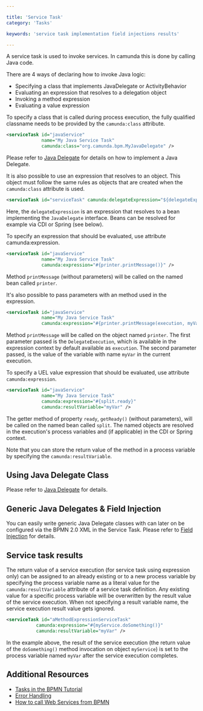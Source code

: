 ```yaml
---

title: 'Service Task'
category: 'Tasks'

keywords: 'service task implementation field injections results'

---
```



A service task is used to invoke services. In camunda this is done by calling Java code.

<div data-bpmn-symbol="servicetask" data-bpmn-symbol-name="Service Task"></div>

There are 4 ways of declaring how to invoke Java logic:

* Specifying a class that implements JavaDelegate or ActivityBehavior
* Evaluating an expression that resolves to a delegation object
* Invoking a method expression
* Evaluating a value expression

To specify a class that is called during process execution, the fully qualified classname needs to be provided by the `camunda:class` attribute.

```xml
<serviceTask id="javaService" 
             name="My Java Service Task" 
             camunda:class="org.camunda.bpm.MyJavaDelegate" />
```

Please refer to [Java Delegate](ref:/guides/user-guide/#process-engine-delegation-code-java-delegate) for details on how to implement a Java Delegate.

It is also possible to use an expression that resolves to an object. This object must follow the same rules as objects that are created when the `camunda:class` attribute is used.

```xml
<serviceTask id="serviceTask" camunda:delegateExpression="${delegateExpressionBean}" />
```
Here, the	`delegateExpression` is an expression that resolves to a bean implementing the `JavaDelegate` interface. Beans can be resolved for example via CDI or Spring (see below).

To specify an expression that should be evaluated, use attribute <class>camunda:expression</class>.

```xml
<serviceTask id="javaService" 
             name="My Java Service Task" 
             camunda:expression="#{printer.printMessage()}" />
```

Method `printMessage` (without parameters) will be called on the named bean called `printer`.

It's also possible to pass parameters with an method used in the expression.

```xml
<serviceTask id="javaService" 
             name="My Java Service Task" 
             camunda:expression="#{printer.printMessage(execution, myVar)}" />
```

Method `printMessage` will be called on the object named `printer`. The first parameter passed is the	`DelegateExecution`, which is available in the expression context by default available as `execution`. The second parameter passed, is the value of the variable with name `myVar` in the current execution.

To specify a UEL value expression that should be evaluated, use attribute `camunda:expression`.

```xml
<serviceTask id="javaService" 
             name="My Java Service Task" 
             camunda:expression="#{split.ready}"
             camunda:resultVariable="myVar" />
```
The getter method of property `ready`,	`getReady()`	(without parameters), will be called on the named bean called `split`. The named objects are resolved in the execution's process variables	and (if applicable) in the CDI or Spring context.

Note that you can store the return value of the method in a process variable by specifying the `camunda:resultVariable`.

## Using Java Delegate Class

Please refer to [Java Delegate](ref:/guides/user-guide/#process-engine-delegation-code-java-delegate) for details.

## Generic Java Delegates & Field Injection

You can easily write generic Java Delegate classes with can later on be configured via the BPMN 2.0 XML in the Service Task. Please refer to [Field Injection](ref:/guides/user-guide/#process-engine-delegation-code-field-injection) for details.

## Service task results

The return value of a service execution (for service task using expression only) can be assigned to an already existing or to a new process variable by specifying the process variable name as a literal value for the `camunda:resultVariable` attribute of a service task definition. Any existing value for a specific process variable will be overwritten by the result value of the service execution. When not specifying a result variable name, the service execution result value gets ignored.

```xml
<serviceTask id="aMethodExpressionServiceTask"
           camunda:expression="#{myService.doSomething()}"
           camunda:resultVariable="myVar" />
```

In the example above, the result of the service execution (the return value of the `doSomething()` method invocation on object `myService`) is set to the process variable named `myVar` after the service execution completes.


## Additional Resources

* [Tasks in the BPMN Tutorial](http://camunda.org/design/reference.html#!/activities/tasks)
* [Error Handling](https://app.camunda.com/confluence/display/foxUserGuide/Error+Handling)
* [How to call Web Services from BPMN](http://www.bpm-guide.de/2010/12/09/how-to-call-a-webservice-from-bpmn/)